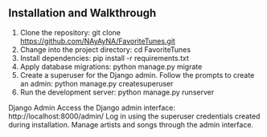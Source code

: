 ## Installation and Walkthrough 

1. Clone the repository:
git clone https://github.com/NAyAyNA/FavoriteTunes.git
2. Change into the project directory:
cd FavoriteTunes
3. Install dependencies:
pip install -r requirements.txt
5. Apply database migrations:
python manage.py migrate
7. Create a superuser for the Django admin. Follow the prompts to create an admin:
   python manage.py createsuperuser
9. Run the development server:
   python manage.py runserver


Django Admin
Access the Django admin interface: http://localhost:8000/admin/
Log in using the superuser credentials created during installation.
Manage artists and songs through the admin interface.
